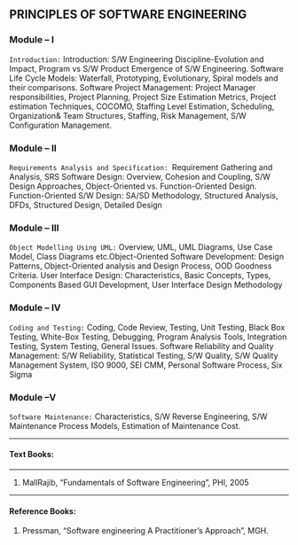 
## PRINCIPLES OF SOFTWARE ENGINEERING


### Module – I

`Introduction:` Introduction: S/W Engineering Discipline-Evolution and Impact, Program vs 
S/W Product Emergence of S/W Engineering. Software Life Cycle Models: Waterfall,
Prototyping, Evolutionary, Spiral models and their comparisons. Software Project
Management: Project Manager responsibilities, Project Planning, Project Size
Estimation Metrics, Project estimation Techniques, COCOMO, Staffing Level
Estimation, Scheduling, Organization& Team Structures, Staffing, Risk
Management, S/W Configuration Management. 

### Module – II
`Requirements Analysis and Specification: `Requirement Gathering and Analysis,
SRS Software Design: Overview, Cohesion and Coupling, S/W Design
Approaches, Object-Oriented vs. Function-Oriented Design. Function-Oriented
S/W Design: SA/SD Methodology, Structured Analysis, DFDs, Structured Design,
Detailed Design

### Module – III
`Object Modelling Using UML:` Overview, UML, UML Diagrams, Use Case
Model, Class Diagrams
etc.Object-Oriented Software Development: Design Patterns, Object-Oriented
analysis and Design Process, OOD Goodness Criteria. User Interface Design:
Characteristics, Basic Concepts, Types, Components Based GUI Development,
User Interface Design Methodology 

### Module – IV
`Coding and Testing:` Coding, Code Review, Testing, Unit Testing, Black Box
Testing, White-Box Testing, Debugging, Program Analysis Tools, Integration
Testing, System Testing, General Issues. Software Reliability and Quality
Management: S/W Reliability, Statistical Testing, S/W Quality, S/W Quality
Management System, ISO 9000, SEI CMM, Personal Software Process, Six Sigma

### Module –V
`Software Maintenance:` Characteristics, S/W Reverse Engineering, S/W Maintenance 
Process Models, Estimation of Maintenance Cost.

---
#### Text Books: 

---
1. MallRajib, “Fundamentals of Software Engineering”, PHI, 2005 

---
#### Reference Books: 

1. Pressman, “Software engineering A Practitioner’s Approach”, MGH. 
   
